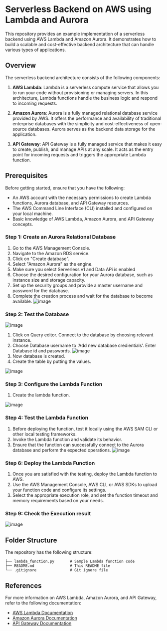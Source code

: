 # Serverless Backend on AWS using Lambda and Aurora

This repository provides an example implementation of a serverless backend using AWS Lambda and Amazon Aurora. It demonstrates how to build a scalable and cost-effective backend architecture that can handle various types of applications.

## Overview

The serverless backend architecture consists of the following components:

1. **AWS Lambda**: Lambda is a serverless compute service that allows you to run your code without provisioning or managing servers. In this architecture, Lambda functions handle the business logic and respond to incoming requests.

2. **Amazon Aurora**: Aurora is a fully managed relational database service provided by AWS. It offers the performance and availability of traditional enterprise databases with the simplicity and cost-effectiveness of open-source databases. Aurora serves as the backend data storage for the application.

3. **API Gateway**: API Gateway is a fully managed service that makes it easy to create, publish, and manage APIs at any scale. It acts as the entry point for incoming requests and triggers the appropriate Lambda function.

## Prerequisites

Before getting started, ensure that you have the following:

- An AWS account with the necessary permissions to create Lambda functions, Aurora database, and API Gateway resources.
- The AWS Command Line Interface (CLI) installed and configured on your local machine.
- Basic knowledge of AWS Lambda, Amazon Aurora, and API Gateway concepts.



### Step 1: Create an Aurora Relational Database

1. Go to the AWS Management Console.
2. Navigate to the Amazon RDS service.
3. Click on "Create database".
4. Select "Amazon Aurora" as the engine.
5. Make sure you select Serverless v1 and Data APi is enabled
6. Choose the desired configuration for your Aurora database, such as instance size and storage capacity.
7. Set up the security groups and provide a master username and password for the database.
8. Complete the creation process and wait for the database to become available.
![image](https://user-images.githubusercontent.com/116307753/236712944-8c8574e2-26f4-404a-8380-21a0078ac423.png)

### Step 2: Test the Database

![image](https://user-images.githubusercontent.com/116307753/236713075-81c7569d-f4cf-46e7-9bfa-b46d30dc4ced.png)

1. Click on Query editor. Connect to the database by choosing relevant instance.
2. Choose Database username to 'Add new database credientials'. Enter Database id and passwords.
![image](https://user-images.githubusercontent.com/116307753/236713465-6a0fabe5-2035-4cdd-b9f1-aa387cb126c0.png)
3. Now database is created.
4. Create the table by putting the values.

![image](https://user-images.githubusercontent.com/116307753/236713628-d1c81852-a579-4c38-b5f2-828326ffa853.png)

### Step 3: Configure the Lambda Function

1. Create the lambda function. 

![image](https://user-images.githubusercontent.com/116307753/236713782-1215530d-6883-4706-a3ef-76711cb322b6.png)


### Step 4: Test the Lambda Function

1. Before deploying the function, test it locally using the AWS SAM CLI or other local testing frameworks.
2. Invoke the Lambda function and validate its behavior.
3. Ensure that the function can successfully connect to the Aurora database and perform the expected operations.
![image](https://user-images.githubusercontent.com/116307753/236713966-e4c0dde0-98a3-4fd0-9711-0f520a4a4577.png)

### Step 6: Deploy the Lambda Function

1. Once you are satisfied with the testing, deploy the Lambda function to AWS.
2. Use the AWS Management Console, AWS CLI, or AWS SDKs to upload your function code and configure its settings.
3. Select the appropriate execution role, and set the function timeout and memory requirements based on your needs.


### Step 9: Check the Execution result

![image](https://user-images.githubusercontent.com/116307753/236714173-167ad799-bee3-4e57-97ad-3b37b23bafe5.png)



## Folder Structure

The repository has the following structure:

```
├── lambda_function.py       # Sample Lambda function code
├── README.md                # This README file
└── .gitignore               # Git ignore file
```

## References

For more information on AWS Lambda, Amazon Aurora, and API Gateway, refer to the following documentation:

- [AWS Lambda Documentation](https://docs.aws.amazon.com/lambda)
- [Amazon Aurora Documentation](https://docs.aws.amazon.com/AmazonRDS/latest/AuroraUserGuide)
- [API Gateway Documentation](https://docs.aws.amazon.com/apigateway)
